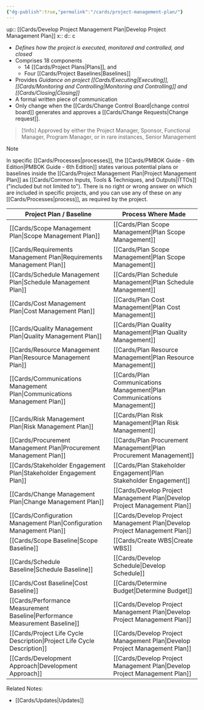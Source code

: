 ```yaml
---
{"dg-publish":true,"permalink":"/cards/project-management-plan/"}
---
```


up:: [[Cards/Develop Project Management Plan\|Develop Project Management Plan]]
x:: 
d:: c

- ﻿﻿*Defines how the project is executed, monitored and controlled, and closed*
- Comprises ﻿﻿18 components
	- 14 [[Cards/Project Plans\|Plans]], and 
	- Four [[Cards/Project Baselines\|Baselines]]
- Provides *Guidance on project [[Cards/Executing\|Executing]], [[Cards/Monitoring and Controlling\|Monitoring and Controlling]] and [[Cards/Closing\|Closing]]*
- A formal written piece of communication 
- Only change when the [[Cards/Change Control Board\|change control board]] generates and approves a [[Cards/Change Requests\|Change request]].

> [!info]
> Approved by either the Project Manager, Sponsor, Functional Manager, Program Manager, or in rare instances, Senior Management


> [!Note]
In specific [[Cards/Processes\|processes]], the [[Cards/PMBOK Guide - 6th Edition\|PMBOK Guide - 6th Edition]] states various potential plans or baselines inside the [[Cards/Project Management Plan\|Project Management Plan]] as [[Cards/Common Inputs, Tools & Techniques, and Outputs\|ITTOs]] ("included but not limited to"). There is no right or wrong answer on which are included in specific projects, and you can use any of these on any [[Cards/Processes\|process]], as required by the project. 


| Project Plan / Baseline                         | Process Where Made                  |
| ------------------------------------ | ----------------------------------- |
| [[Cards/Scope Management Plan\|Scope Management Plan]]            | [[Cards/Plan Scope Management\|Plan Scope Management]]           |
| [[Cards/Requirements Management Plan\|Requirements Management Plan]]      | [[Cards/Plan Scope Management\|Plan Scope Management]]           |
| [[Cards/Schedule Management Plan\|Schedule Management Plan]]         | [[Cards/Plan Schedule Management\|Plan Schedule Management]]        |
| [[Cards/Cost Management Plan\|Cost Management Plan]]             | [[Cards/Plan Cost Management\|Plan Cost Management]]            |
| [[Cards/Quality Management Plan\|Quality Management Plan]]          | [[Cards/Plan Quality Management\|Plan Quality Management]]         |
| [[Cards/Resource Management Plan\|Resource Management Plan]]         | [[Cards/Plan Resource Management\|Plan Resource Management]]        |
| [[Cards/Communications Management Plan\|Communications Management Plan]]    | [[Cards/Plan Communications Management\|Plan Communications Management]]  |
| [[Cards/Risk Management Plan\|Risk Management Plan]]             | [[Cards/Plan Risk Management\|Plan Risk Management]]            |
| [[Cards/Procurement Management Plan\|Procurement Management Plan]]      | [[Cards/Plan Procurement Management\|Plan Procurement Management]]     |
| [[Cards/Stakeholder Engagement Plan\|Stakeholder Engagement Plan]]      | [[Cards/Plan Stakeholder Engagement\|Plan Stakeholder Engagement]]     |
| [[Cards/Change Management Plan\|Change Management Plan]]           | [[Cards/Develop Project Management Plan\|Develop Project Management Plan]] |
| [[Cards/Configuration Management Plan\|Configuration Management Plan]]    | [[Cards/Develop Project Management Plan\|Develop Project Management Plan]] |
| [[Cards/Scope Baseline\|Scope Baseline]]                   | [[Cards/Create WBS\|Create WBS]]                      |
| [[Cards/Schedule Baseline\|Schedule Baseline]]                | [[Cards/Develop Schedule\|Develop Schedule]]                |
| [[Cards/Cost Baseline\|Cost Baseline]]                    | [[Cards/Determine Budget\|Determine Budget]]                |
| [[Cards/Performance Measurement Baseline\|Performance Measurement Baseline]] | [[Cards/Develop Project Management Plan\|Develop Project Management Plan]] |
| [[Cards/Project Life Cycle Description\|Project Life Cycle Description]]   | [[Cards/Develop Project Management Plan\|Develop Project Management Plan]] |
| [[Cards/Development Approach\|Development Approach]]             | [[Cards/Develop Project Management Plan\|Develop Project Management Plan]] |


Related Notes: 
- [[Cards/Updates\|Updates]]
